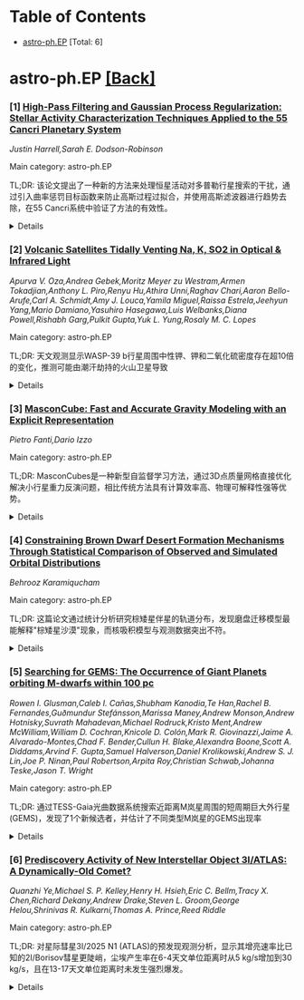 <div id=toc></div>

# Table of Contents

- [astro-ph.EP](#astro-ph.EP) [Total: 6]


<div id='astro-ph.EP'></div>

# astro-ph.EP [[Back]](#toc)

### [1] [High-Pass Filtering and Gaussian Process Regularization: Stellar Activity Characterization Techniques Applied to the 55 Cancri Planetary System](https://arxiv.org/abs/2509.08076)
*Justin Harrell,Sarah E. Dodson-Robinson*

Main category: astro-ph.EP

TL;DR: 该论文提出了一种新的方法来处理恒星活动对多普勒行星搜索的干扰，通过引入曲率惩罚目标函数来防止高斯过程过拟合，并使用高斯滤波器进行趋势去除，在55 Cancri系统中验证了方法的有效性。


<details>
  <summary>Details</summary>
Motivation: 恒星活动产生的周期性变化会掩盖或模仿行星信号，传统的高斯过程方法容易过拟合，需要开发新的方法来准确区分行星信号和恒星活动信号。

Method: 提出曲率惩罚目标函数来拟合高斯过程模型，防止过拟合；使用高斯滤波器进行径向速度数据的趋势去除；在55 Cancri系统中应用开普勒轨道加高斯过程活动周期模型进行验证。

Result: 在55 Cancri系统中，4行星模型（b、c、e、f行星）加上高斯过程活动周期模型的表现至少与广泛接受的5行星系统相当，表明行星d的存在无法仅从径向速度数据中确认。

Conclusion: 该方法能有效处理恒星活动干扰，行星d的存在需要额外数据来确认，为多普勒行星搜索提供了更可靠的恒星活动建模和信号提取技术。

Abstract: Doppler planet searches are complicated by stellar activity, through which
cyclical changes in the host star's photosphere and chromosphere can mask or
mimic planetary signals. A popular technique for modeling stellar activity is
to apply a quasiperiodic Gaussian process (GP) kernel, which provides a
flexible model with rigorous error propagation. However, observers must guard
against overfitting, as a GP may be flexible enough to subsume other signals
besides the one it is intended to model. To counteract overfitting, we
introduce a curvature-penalizing objective function for fitting GP models to
long-term magnetic activity cycles. We also demonstrate that a Gaussian filter
can be an effective method of detrending radial velocities (RVs) so that
shorter-period signals can be extracted even in the absence of a mathematical
model of the long-term trend. We apply our methods to the heavily studied 55
Cancri system, fitting Keplerian orbits plus the GP activity-cycle model. We
show that a 4-Keplerian model that includes planets b, c, e, and f combined
with a GP for the activity cycle performs at least as well as the widely
agreed-upon 5-planet system with its own GP activity model. Our results suggest
that the existence of planet d cannot be established from the RVs alone;
additional data are required for confirmation.

</details>


### [2] [Volcanic Satellites Tidally Venting Na, K, SO2 in Optical & Infrared Light](https://arxiv.org/abs/2509.08349)
*Apurva V. Oza,Andrea Gebek,Moritz Meyer zu Westram,Armen Tokadjian,Anthony L. Piro,Renyu Hu,Athira Unni,Raghav Chari,Aaron Bello-Arufe,Carl A. Schmidt,Amy J. Louca,Yamila Miguel,Raissa Estrela,Jeehyun Yang,Mario Damiano,Yasuhiro Hasegawa,Luis Welbanks,Diana Powell,Rishabh Garg,Pulkit Gupta,Yuk L. Yung,Rosaly M. C. Lopes*

Main category: astro-ph.EP

TL;DR: 天文观测显示WASP-39 b行星周围中性钾、钾和二氧化硫密度存在超10倍的变化，推测可能由潮汗劫持的火山卫星导致


<details>
  <summary>Details</summary>
Motivation: 通过JWST和地面基硅夜观测数据的差异，探索WASP-39 b行星周围气体物质密度变化的成因，识别可能存在的火山卫星活动

Method: 结合JWST红外光谱和地面基硅观测数据，对比不同时期的中性钾、钾、SO2线路直密度变化，并使用潮汗加热模型模拟火山卫星气体喷发过程

Result: 发现中性钾、钾和SO2密度在不同观测时期存在显著变化，潮汗加热模型能够重现观测到的密度变化，SO2流量符合潮汗重力预测

Conclusion: 观测结果支持WASP-39 b系统可能存在潮汗加热的火山卫星，需要更多高分辨率光谱观测来确认卫星轨道参数

Abstract: Recent infrared spectroscopy from the James Webb Space Telescope (JWST) has
spurred analyses of common volcanic gases such as carbon dioxide (CO2), sulfur
dioxide (SO2), alongside alkali metals sodium (Na I) and potassium (K I)
surrounding the hot Saturn WASP-39 b. We report more than an order-of-magnitude
of variability in the density of neutral Na, K, and SO2 between ground-based
measurements and JWST, at distinct epochs, hinting at exogenic physical
processes similar to those sourcing Io's extended atmosphere and torus.
Tidally-heated volcanic satellite simulations sputtering gas into a cloud or
toroid orbiting the planet, are able to reproduce the probed line-of-sight
column density variations. The estimated SO2 flux is consistent with tidal
gravitation predictions, with a Na/SO2 ratio far smaller than Io's. Although
stable satellite orbits at this system are known to be < 15.3 hours, several
high-resolution alkali Doppler shift observations are required to constrain a
putative orbit. Due to the Roche limit interior to the planetary photosphere at
~ 8 hours, atmosphere-exosphere interactions are expected to be especially
important at this system.

</details>


### [3] [MasconCube: Fast and Accurate Gravity Modeling with an Explicit Representation](https://arxiv.org/abs/2509.08607)
*Pietro Fanti,Dario Izzo*

Main category: astro-ph.EP

TL;DR: MasconCubes是一种新型自监督学习方法，通过3D点质量网格直接优化解决小行星重力反演问题，相比传统方法具有计算效率高、物理可解释性强等优势。


<details>
  <summary>Details</summary>
Motivation: 传统小行星重力场建模方法存在严重局限：球谐函数在Brillouin球内发散，多面体模型假设不现实的均匀密度分布，现有机器学习方法计算资源需求大且训练时间长。

Method: 提出MasconCubes方法，将重力反演表述为在规则3D点质量网格上的直接优化问题，利用已知小行星形状信息约束解空间，避免隐式神经表示。

Result: 在多种小行星模型（Bennu、Eros、Itokawa等）上的综合评估显示，MasconCubes在多个指标上表现优异，训练时间比GeodesyNets快约40倍，同时保持通过显式质量分布的物理可解释性。

Conclusion: MasconCubes为任务关键的重力建模应用提供了一种有前景的方法，具有高精度、计算效率和物理洞察力的优势。

Abstract: The geodesy of irregularly shaped small bodies presents fundamental
challenges for gravitational field modeling, particularly as deep space
exploration missions increasingly target asteroids and comets. Traditional
approaches suffer from critical limitations: spherical harmonics diverge within
the Brillouin sphere where spacecraft typically operate, polyhedral models
assume unrealistic homogeneous density distributions, and existing machine
learning methods like GeodesyNets and Physics-Informed Neural Networks
(PINN-GM) require extensive computational resources and training time. This
work introduces MasconCubes, a novel self-supervised learning approach that
formulates gravity inversion as a direct optimization problem over a regular 3D
grid of point masses (mascons). Unlike implicit neural representations,
MasconCubes explicitly model mass distributions while leveraging known asteroid
shape information to constrain the solution space. Comprehensive evaluation on
diverse asteroid models including Bennu, Eros, Itokawa, and synthetic
planetesimals demonstrates that MasconCubes achieve superior performance across
multiple metrics. Most notably, MasconCubes demonstrate computational
efficiency advantages with training times approximately 40 times faster than
GeodesyNets while maintaining physical interpretability through explicit mass
distributions. These results establish MasconCubes as a promising approach for
mission-critical gravitational modeling applications requiring high accuracy,
computational efficiency, and physical insight into internal mass distributions
of irregular celestial bodies.

</details>


### [4] [Constraining Brown Dwarf Desert Formation Mechanisms Through Statistical Comparison of Observed and Simulated Orbital Distributions](https://arxiv.org/abs/2509.08737)
*Behrooz Karamiqucham*

Main category: astro-ph.EP

TL;DR: 这篇论文通过统计分析研究棕矮星伴星的轨道分布，发现磨盘迁移模型最能解释"棕矮星沙漠"现象，而核吸积模型与观测数据突出不符。


<details>
  <summary>Details</summary>
Motivation: 研究棕矮星伴星在0.1-5AU轨道距离上的"棕矮星沙漠"现象，识别哪种形成机制能最好地解释观测到的轨道分布特征。

Method: 使用108个已确认棕矮星伴星的样本，采用Kolmogorov-Smirnov统计检验比较观测分布与三种形成场景（磨盘迁移、核吸积、形成偏差）的预测分布，进行系统性网格搜索分析。

Result: 磨盘迁移模型统计拟合最佳（KS=0.100, p=0.216），形成偏差模型次之（KS=0.173, p=0.005），核吸积模型拟合最差（KS=0.417, p=3.5×10^-17）。

Conclusion: 棕矮星主要在宽轨道形成后经历有限的向内迁移，而非通过核吸积过程在近轨道处原位形成，这对传统的核吸积理论构成挑战。

Abstract: We present a comprehensive statistical analysis of brown dwarf companions to
investigate the physical mechanisms responsible for the observed "brown dwarf
desert", the notable paucity of brown dwarf companions, at orbital separations
between 0.1 and 5 AU. Using a sample of 108 confirmed brown dwarf companions
from the NASA Exoplanet Archive with masses between 13-80 Jupiter masses and
orbital semi-major axes between 0.1-5.0 AU, we employ Kolmogorov-Smirnov
statistical (KS) tests to compare observed orbital distributions with three
proposed formation scenarios: (A) disk migration with stellar infall, (B) core
accretion with mass-dependent survival probability, and (C) formation bias
through dynamical migration. Our systematic grid-search analysis spans 27
parameter combinations for disk migration, 9 for core accretion, and 3 for
formation bias models. The disk migration model provides the best statistical
fit to observations (KS statistic = 0.100, p-value = 0.216), with optimal
parameters {\mu}_rate = 0.5, {\sigma}_rate = 0.5, and t-myr = 0.5. The
formation bias model achieves intermediate performance (KS = 0.173, p-value =
0.005) with optimal migration fraction p_move = 0.05, while the core accretion
scenario shows the poorest fit (KS = 0.417, p-value = 3.5{\times}10^-17)
despite its theoretical appeal. Our results suggest that brown dwarfs primarily
form at wide separations and undergo limited inward migration, challenging
scenarios that invoke in-situ formation through core accretion processes at
close orbital separations.

</details>


### [5] [Searching for GEMS: The Occurrence of Giant Planets orbiting M-dwarfs within 100 pc](https://arxiv.org/abs/2509.08773)
*Rowen I. Glusman,Caleb I. Cañas,Shubham Kanodia,Te Han,Rachel B. Fernandes,Guðmundur Stefánsson,Marissa Maney,Andrew Monson,Andrew Hotnisky,Suvrath Mahadevan,Michael Rodruck,Kristo Ment,Andrew McWilliam,William D. Cochran,Knicole D. Colón,Mark R. Giovinazzi,Jaime A. Alvarado-Montes,Chad F. Bender,Cullun H. Blake,Alexandra Boone,Scott A. Diddams,Arvind F. Gupta,Samuel Halverson,Daniel Krolikowski,Andrew S. J. Lin,Joe P. Ninan,Paul Robertson,Arpita Roy,Christian Schwab,Johanna Teske,Jason T. Wright*

Main category: astro-ph.EP

TL;DR: 通过TESS-Gaia光曲数据系统搜索近距离M岚星周围的短周期巨大外行星(GEMS)，发现了1个新候选者，并估计了不同类型M岚星的GEMS出现率


<details>
  <summary>Details</summary>
Motivation: 研究M岚星周围短周期巨大外行星(GEMS)的出现率，以验证核增长理论预测，为未来的外行星出现率研究奠定基础

Method: 使用TESS-Gaia光曲(TGLC)数据，对149,316颗距离限100pc以内的M岚星进行系统搜索，开发了TESS-miner包进行数据处理，通过豭光学验证排除假阵列，进行了7200万次注射-恢复测试估计检测完整性

Result: 发现了1个新的GEM候选者，估计出不同类型M岚星的GEMS出现率：早型M岚星0.067%±0.047%，中型0.139%±0.069%，晚型0.032%±0.032%，平均出现率为0.065%（上下限0.025-0.027%）

Conclusion: 研究结果与核增长理论预测一致，展示了GEMS出现率随着星体质量的指数趋势，为未来的外行星出现率研究提供了重要基础

Abstract: We present results from a systematic search for transiting short-period Giant
Exoplanets around M-dwarf Stars (GEMS; $P < 10$ days, $R_p \gtrsim 8~R_\oplus$)
within a distance-limited 100\,pc sample of 149,316 M-dwarfs using TESS-Gaia
Light Curve (TGLC) data. This search led to the discovery of one new candidate
GEM, following spectroscopic vetting of 12 additional candidates to eliminate
astrophysical false positives and refine our occurrence rate estimates. We
describe the development and application of the \texttt{TESS-miner} package and
associated vetting procedures used in this analysis. To assess detection
completeness, we conducted $\sim$ 72 million injection-recovery tests across
$\sim$ 26,000 stars with an average of $\sim$3 sectors of data per star,
subdivided into early-type (M0--M2.5), mid-type (M2.5--M4), and late-type (M4
or later) M-dwarfs. Our pipeline demonstrates high sensitivity across all
M-dwarf subtypes within the injection bounds.
  We estimate the occurrence rates of short-period GEMS as a function of
stellar mass, and combine our measured occurrence rates with those derived for
FGK stars and fit an exponential trend with stellar mass, consistent with
core-accretion theory predictions. We find GEMS occurrence rates of $0.067\%
\pm 0.047\%$ for early-type M-dwarfs, $0.139\% \pm 0.069\%$ for mid-type, and
$0.032\% \pm 0.032\%$ for late-type M-dwarfs, with a mean rate of
$0.065^{+0.025}_{-0.027}\%$ across the full M-dwarf sample. We note that while
our search spanned $1.0~\mathrm{days} < P < 10.0$ days, these occurrence rates
were calculated using planets orbiting with $1.0~\mathrm{days} < P < 5.0$ days.
This work lays the foundation for future occurrence rate investigations for
GEMS.

</details>


### [6] [Prediscovery Activity of New Interstellar Object 3I/ATLAS: A Dynamically-Old Comet?](https://arxiv.org/abs/2509.08792)
*Quanzhi Ye,Michael S. P. Kelley,Henry H. Hsieh,Eric C. Bellm,Tracy X. Chen,Richard Dekany,Andrew Drake,Steven L. Groom,George Helou,Shrinivas R. Kulkarni,Thomas A. Prince,Reed Riddle*

Main category: astro-ph.EP

TL;DR: 对星际彗星3I/2025 N1 (ATLAS)的预发现观测分析，显示其增亮速率比已知的2I/Borisov彗星更陡峭，尘埃产生率在6-4天文单位距离时从5 kg/s增加到30 kg/s，且在13-17天文单位距离时未发生强烈爆发。


<details>
  <summary>Details</summary>
Motivation: 研究新发现的星际彗星3I/ATLAS的早期活动特征，与已知星际彗星2I/Borisov以及太阳系彗星进行比较，了解其物理性质和活动机制。

Method: 利用Zwicky瞬变设施(ZTF)的预发现观测数据，测量彗星尘埃彗发的增亮速率和尘埃产生率，并与TESS的预发现测光数据进行比较，同时在13-17天文单位距离进行深度搜索。

Result: 发现3I/ATLAS在6.5天文单位内已开始活动，增亮速率为rh^{-3.8}，比2I/Borisov更陡峭；尘埃产生率从5 kg/s增加到30 kg/s；在13-17天文单位距离时未检测到强烈爆发活动。

Conclusion: 3I/ATLAS的活动特征更类似于太阳系中动态古老的长周期彗星和短周期彗星，而不是2I/Borisov，其活动可能由CO2冰在约9天文单位距离时启动。

Abstract: We report on the prediscovery observations and constraints of the new
interstellar comet 3I/2025 N1 (ATLAS), made by the Zwicky Transient Facility
(ZTF), for the inbound leg of the comet out to a heliocentric distance of
$r_\mathrm{h}=17$ au, or approximately a year before its discovery. We find
that 3I/ATLAS has been active inward of a heliocentric distance of at least
$r_\mathrm{h}=6.5$ au. The comet followed a brightening rate of $\propto
r_\mathrm{h}^{-3.8}$, which is significantly steeper than the only other known
interstellar comet 2I/Borisov, and is more consistent with dynamically old
long-period comets and short-period comets in the Solar System. By measuring
the brightening of the dust coma, we estimate that 3I had a dust production
rate of $\dot{M_\mathrm{d}}\sim5 \mathrm{kg s^{-1}}$ in early May of 2025
($r_\mathrm{h}\sim6$ au), increasing to $\dot{M_\mathrm{d}}\sim30 \mathrm{kg
s^{-1}}$ towards mid-July 2025 ($r_\mathrm{h}\sim4$ au) assuming 100 micron
dust grains, in line with the more recent Hubble Space Telescope measurement
made at $r_\mathrm{h}=3.8$ au. Comparison with the prediscovery photometry by
the Transiting Exoplanet Survey Satellite (TESS) suggested that 3I started
producing constant dust outflow probably around $r_\mathrm{h}\sim9$ au,
coinciding with the turn-on distance of CO$_2$ ice. We also conduct a deep
search of 3I/ATLAS with multiple nights of data taken in 2024 when the comet
was at $r_\mathrm{h}=13$-$17$ au and conclude that the comet was no brighter
than 2-5 magnitudes above the coma or bare-nucleus lightcurves. This suggests
that the comet did not exhibit strong outbursts during these periods,
consistent with 2I/Borisov as well as most long-period Solar System comets.

</details>
